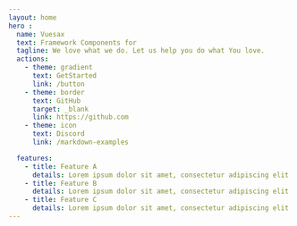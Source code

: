 ```yaml
---
layout: home
hero : 
  name: Vuesax
  text: Framework Components for 
  tagline: We love what we do. Let us help you do what You love.
  actions:
    - theme: gradient
      text: GetStarted
      link: /button
    - theme: border
      text: GitHub
      target: _blank
      link: https://github.com
    - theme: icon
      text: Discord
      link: /markdown-examples

  features:
    - title: Feature A
      details: Lorem ipsum dolor sit amet, consectetur adipiscing elit
    - title: Feature B
      details: Lorem ipsum dolor sit amet, consectetur adipiscing elit
    - title: Feature C
      details: Lorem ipsum dolor sit amet, consectetur adipiscing elit
---
```


